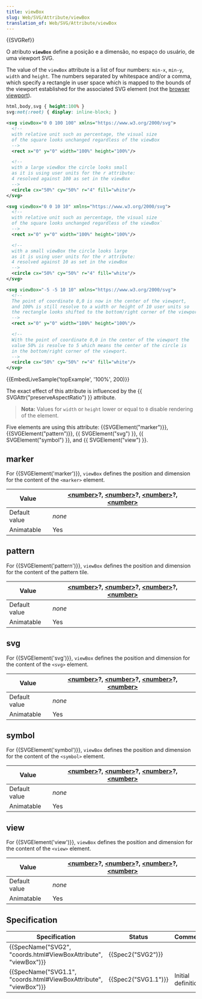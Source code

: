 ```yaml
---
title: viewBox
slug: Web/SVG/Attribute/viewBox
translation_of: Web/SVG/Attribute/viewBox
---
```

{{SVGRef}}

O atributo **`viewBox`** define a posição e a dimensão, no espaço do usuário, de uma viewport SVG.

The value of the `viewBox` attribute is a list of four numbers: `min-x`, `min-y`, `width` and `height`. The numbers separated by whitespace and/or a comma, which specify a rectangle in user space which is mapped to the bounds of the viewport established for the associated SVG element (not the [browser viewport](/pt-BR/docs/Glossary/viewport)).

```css hidden
html,body,svg { height:100% }
svg:not(:root) { display: inline-block; }
```

```xml
<svg viewBox="0 0 100 100" xmlns="https://www.w3.org/2000/svg">
  <!--
  with relative unit such as percentage, the visual size
  of the square looks unchanged regardless of the viewBox
  -->
  <rect x="0" y="0" width="100%" height="100%"/>

  <!--
  with a large viewBox the circle looks small
  as it is using user units for the r attribute:
  4 resolved against 100 as set in the viewBox
  -->
  <circle cx="50%" cy="50%" r="4" fill="white"/>
</svg>

<svg viewBox="0 0 10 10" xmlns="https://www.w3.org/2000/svg">
  <!--
  with relative unit such as percentage, the visual size
  of the square looks unchanged regardless of the viewBox`
  -->
  <rect x="0" y="0" width="100%" height="100%"/>

  <!--
  with a small viewBox the circle looks large
  as it is using user units for the r attribute:
  4 resolved against 10 as set in the viewBox
  -->
  <circle cx="50%" cy="50%" r="4" fill="white"/>
</svg>

<svg viewBox="-5 -5 10 10" xmlns="https://www.w3.org/2000/svg">
  <!--
  The point of coordinate 0,0 is now in the center of the viewport,
  and 100% is still resolve to a width or height of 10 user units so
  the rectangle looks shifted to the bottom/right corner of the viewport
  -->
  <rect x="0" y="0" width="100%" height="100%"/>

  <!--
  With the point of coordinate 0,0 in the center of the viewport the
  value 50% is resolve to 5 which means the center of the circle is
  in the bottom/right corner of the viewport.
  -->
  <circle cx="50%" cy="50%" r="4" fill="white"/>
</svg>
```

{{EmbedLiveSample('topExample', '100%', 200)}}

The exact effect of this attribute is influenced by the {{ SVGAttr("preserveAspectRatio") }} attribute.

> **Nota:** Values for `width` or `height` lower or equal to `0` disable rendering of the element.

Five elements are using this attribute: {{SVGElement("marker")}}, {{SVGElement("pattern")}}, {{ SVGElement("svg") }}, {{ SVGElement("symbol") }}, and {{ SVGElement("view") }}.

## marker

For {{SVGElement('marker')}}, `viewBox` defines the position and dimension for the content of the `<marker>` element.

| Value         | **[\<number>](/docs/Web/SVG/Content_type#Number)**?, **[\<number>](/docs/Web/SVG/Content_type#Number)**?, **[\<number>](/docs/Web/SVG/Content_type#Number)**?, **[\<number>](/docs/Web/SVG/Content_type#Number)** |
| ------------- | ----------------------------------------------------------------------------------------------------------------------------------------------------------------------------------------------------------------- |
| Default value | _none_                                                                                                                                                                                                            |
| Animatable    | Yes                                                                                                                                                                                                               |

## pattern

For {{SVGElement('pattern')}}, `viewBox` defines the position and dimension for the content of the pattern tile.

| Value         | **[\<number>](/docs/Web/SVG/Content_type#Number)**?, **[\<number>](/docs/Web/SVG/Content_type#Number)**?, **[\<number>](/docs/Web/SVG/Content_type#Number)**?, **[\<number>](/docs/Web/SVG/Content_type#Number)** |
| ------------- | ----------------------------------------------------------------------------------------------------------------------------------------------------------------------------------------------------------------- |
| Default value | _none_                                                                                                                                                                                                            |
| Animatable    | Yes                                                                                                                                                                                                               |

## svg

For {{SVGElement('svg')}}, `viewBox` defines the position and dimension for the content of the `<svg>` element.

| Value         | **[\<number>](/docs/Web/SVG/Content_type#Number)**?, **[\<number>](/docs/Web/SVG/Content_type#Number)**?, **[\<number>](/docs/Web/SVG/Content_type#Number)**?, **[\<number>](/docs/Web/SVG/Content_type#Number)** |
| ------------- | ----------------------------------------------------------------------------------------------------------------------------------------------------------------------------------------------------------------- |
| Default value | _none_                                                                                                                                                                                                            |
| Animatable    | Yes                                                                                                                                                                                                               |

## symbol

For {{SVGElement('symbol')}}, `viewBox` defines the position and dimension for the content of the `<symbol>` element.

| Value         | **[\<number>](/docs/Web/SVG/Content_type#Number)**?, **[\<number>](/docs/Web/SVG/Content_type#Number)**?, **[\<number>](/docs/Web/SVG/Content_type#Number)**?, **[\<number>](/docs/Web/SVG/Content_type#Number)** |
| ------------- | ----------------------------------------------------------------------------------------------------------------------------------------------------------------------------------------------------------------- |
| Default value | _none_                                                                                                                                                                                                            |
| Animatable    | Yes                                                                                                                                                                                                               |

## view

For {{SVGElement('view')}}, `viewBox` defines the position and dimension for the content of the `<view>` element.

| Value         | **[\<number>](/docs/Web/SVG/Content_type#Number)**?, **[\<number>](/docs/Web/SVG/Content_type#Number)**?, **[\<number>](/docs/Web/SVG/Content_type#Number)**?, **[\<number>](/docs/Web/SVG/Content_type#Number)** |
| ------------- | ----------------------------------------------------------------------------------------------------------------------------------------------------------------------------------------------------------------- |
| Default value | _none_                                                                                                                                                                                                            |
| Animatable    | Yes                                                                                                                                                                                                               |

## Specification

| Specification                                                                            | Status                   | Comment            |
| ---------------------------------------------------------------------------------------- | ------------------------ | ------------------ |
| {{SpecName("SVG2", "coords.html#ViewBoxAttribute", "viewBox")}}     | {{Spec2("SVG2")}} |                    |
| {{SpecName("SVG1.1", "coords.html#ViewBoxAttribute", "viewBox")}} | {{Spec2("SVG1.1")}} | Initial definition |
